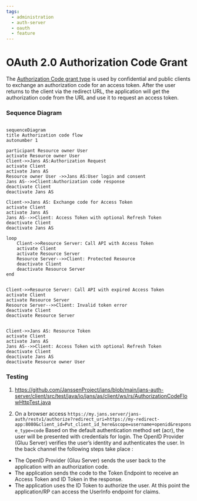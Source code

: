 ```yaml
---
tags:
  - administration
  - auth-server
  - oauth
  - feature
---
```


# OAuth 2.0 Authorization Code Grant 

The [Authorization Code grant type](tools.ietf.org/html/rfc6749#section-1.3.1) is used by confidential and public clients to exchange an authorization code for an access token.
After the user returns to the client via the redirect URL, the application will get the authorization code from the URL and use it to request an access token.

### Sequence Diagram

```mermaid

sequenceDiagram
title Authorization code flow
autonumber 1

participant Resource owner User 
activate Resource owner User
Client->>Jans AS:Authorization Request
activate Client 
activate Jans AS
Resource owner User ->>Jans AS:User login and consent
Jans AS-->>Client:Authorization code response
deactivate Client
deactivate Jans AS

Client->>Jans AS: Exchange code for Access Token
activate Client
activate Jans AS
Jans AS-->>Client: Access Token with optional Refresh Token
deactivate Client
deactivate Jans AS

loop 
    Client->>Resource Server: Call API with Access Token
    activate Client
    activate Resource Server
    Resource Server-->>Client: Protected Resource
    deactivate Client
    deactivate Resource Server
end


Client->>Resource Server: Call API with expired Access Token
activate Client
activate Resource Server
Resource Server-->>Client: Invalid token error
deactivate Client
deactivate Resource Server


Client->>Jans AS: Resource Token
activate Client
activate Jans AS
Jans AS-->>Client: Access Token with optional Refresh Token
deactivate Client
deactivate Jans AS
deactivate Resource owner User
```

### Testing

1. https://github.com/JanssenProject/jans/blob/main/jans-auth-server/client/src/test/java/io/jans/as/client/ws/rs/AuthorizationCodeFlowHttpTest.java

2. On a browser access 
`https://my.jans.server/jans-auth/restv1/authorize?redirect_uri=https://my-redirect-app:8080&client_id=Put_client_id_here&scope=username+openid&response_type=code`
Based on the default authentication method set (acr), the user will be presented with credentials for login. The OpenID Provider (Gluu Server) verifies the user’s identity and authenticates the user.
In the back channel the following steps take place :
- The OpenID Provider (Gluu Server) sends the user back to the application with an authorization code.
- The application sends the code to the Token Endpoint to receive an Access Token and ID Token in the response.
- The application uses the ID Token to authorize the user. At this point the application/RP can access the UserInfo endpoint for claims.
